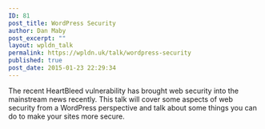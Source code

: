 ```yaml
---
ID: 81
post_title: WordPress Security
author: Dan Maby
post_excerpt: ""
layout: wpldn_talk
permalink: https://wpldn.uk/talk/wordpress-security
published: true
post_date: 2015-01-23 22:29:34
---
```

The recent HeartBleed vulnerability has brought web security into the mainstream news recently. This talk will cover some aspects of web security from a WordPress perspective and talk about some things you can do to make your sites more secure.